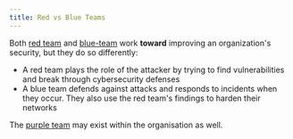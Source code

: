 ```yaml
---
title: Red vs Blue Teams
---
```


Both [red team](knowledge/offsec/pentesting/red-team.md) and [blue-team](blue-team) work **toward** improving an organization's security, but they do so differently:

- A red team plays the role of the attacker by trying to find vulnerabilities and break through cybersecurity defenses
- A blue team defends against attacks and responds to incidents when they occur. They also use the red team's findings to harden their networks

The [purple team](knowledge/offsec/pentesting/purple-team.md) may exist within the organisation as well.
